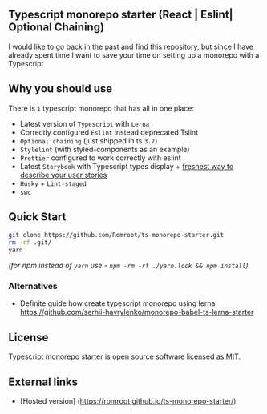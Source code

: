 ## Typescript monorepo starter (React | Eslint| Optional Chaining)

I would like to go back in the past and find this repository, but since I have already spent time I want to save your time on setting up a monorepo with a Typescript
## Why you should use

There is `1` typescript monorepo that has all in one place:
- Latest version of `Typescript` with `Lerna`
- Correctly configured `Eslint` instead deprecated Tslint
- `Optional chaining` (just shipped in ts `3.7`)
- `Stylelint` (with styled-components as an example)
- `Prettier` configured to work correctly with eslint 
- Latest `Storybook` with Typescript types display + [freshest way to describe your user stories](https://storybook.js.org/docs/basics/writing-stories/)
- `Husky` + `Lint-staged`
- `swc`


## Quick Start

```sh
git clone https://github.com/Romroot/ts-monorepo-starter.git
rm -rf .git/
yarn
```

_(for npm instead of `yarn` use - `npm -rm -rf ./yarn.lock && npm install`)_

### Alternatives

- Definite guide how create typescript monorepo using lerna https://github.com/serhii-havrylenko/monorepo-babel-ts-lerna-starter


## License

Typescript monorepo starter is open source software [licensed as MIT](https://github.com/facebook/create-react-app/blob/master/LICENSE).

## External links

- [Hosted version] (https://romroot.github.io/ts-monorepo-starter/)
